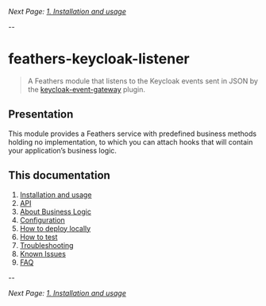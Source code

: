 _Next Page: [1. Installation and usage](docs/Usage.md)_


--

# feathers-keycloak-listener

> A Feathers module that listens to the Keycloak
> events sent in JSON by the 
> [keycloak-event-gateway](https://github.com/kalisio/keycloak-event-gateway) plugin.


## Presentation

This module provides a Feathers service with
predefined business methods holding no implementation,
to which you can attach hooks that
will contain your
application’s business logic.



## This documentation

1. [Installation and usage](docs/Usage.md)
2. [API](docs/API.md)
3. [About Business Logic](docs/Business_Logic.md)
4. [Configuration](docs/Configuration.md)
5. [How to deploy locally](docs/Deploy.md)
6. [How to test](docs/Test.md)
7. [Troubleshooting](docs/Troubleshooting.md)
8. [Known Issues](docs/Known_Issues.md)
9. [FAQ](docs/FAQ.md)

--

_Next Page: [1. Installation and usage](docs/Usage.md)_










